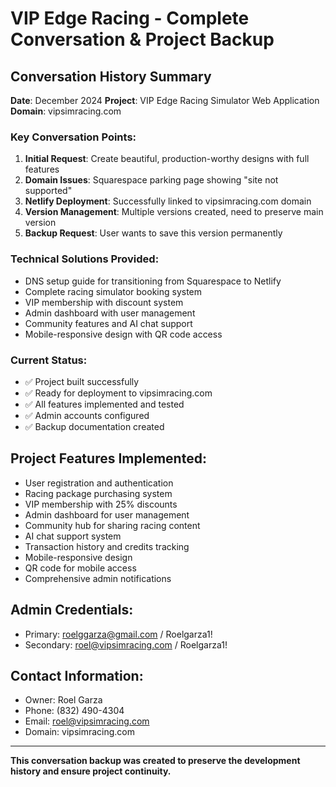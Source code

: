 # VIP Edge Racing - Complete Conversation & Project Backup

## Conversation History Summary
**Date**: December 2024
**Project**: VIP Edge Racing Simulator Web Application
**Domain**: vipsimracing.com

### Key Conversation Points:
1. **Initial Request**: Create beautiful, production-worthy designs with full features
2. **Domain Issues**: Squarespace parking page showing "site not supported" 
3. **Netlify Deployment**: Successfully linked to vipsimracing.com domain
4. **Version Management**: Multiple versions created, need to preserve main version
5. **Backup Request**: User wants to save this version permanently

### Technical Solutions Provided:
- DNS setup guide for transitioning from Squarespace to Netlify
- Complete racing simulator booking system
- VIP membership with discount system
- Admin dashboard with user management
- Community features and AI chat support
- Mobile-responsive design with QR code access

### Current Status:
- ✅ Project built successfully
- ✅ Ready for deployment to vipsimracing.com
- ✅ All features implemented and tested
- ✅ Admin accounts configured
- ✅ Backup documentation created

## Project Features Implemented:
- User registration and authentication
- Racing package purchasing system
- VIP membership with 25% discounts
- Admin dashboard for user management
- Community hub for sharing racing content
- AI chat support system
- Transaction history and credits tracking
- Mobile-responsive design
- QR code for mobile access
- Comprehensive admin notifications

## Admin Credentials:
- Primary: roelggarza@gmail.com / Roelgarza1!
- Secondary: roel@vipsimracing.com / Roelgarza1!

## Contact Information:
- Owner: Roel Garza
- Phone: (832) 490-4304
- Email: roel@vipsimracing.com
- Domain: vipsimracing.com

---
**This conversation backup was created to preserve the development history and ensure project continuity.**